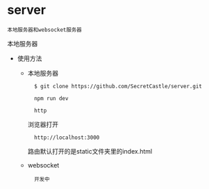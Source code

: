 # server

	本地服务器和websocket服务器

本地服务器

* 使用方法
	
	* 本地服务器
	 
			$ git clone https://github.com/SecretCastle/server.git
	
			npm run dev
	
			http
	
		浏览器打开
			
			http://localhost:3000
		
		路由默认打开的是static文件夹里的index.html
		
	
	* websocket

			开发中
	